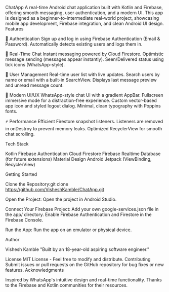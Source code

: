 ChatApp
A real-time Android chat application built with Kotlin and Firebase, offering smooth messaging, user authentication, and a modern UI. This app is designed as a beginner-to-intermediate real-world project, showcasing mobile app development, Firebase integration, and clean Android UI design.
Features

🔐 Authentication
Sign up and log in using Firebase Authentication (Email & Password).
Automatically detects existing users and logs them in.


💬 Real-Time Chat
Instant messaging powered by Cloud Firestore.
Optimistic message sending (messages appear instantly).
Seen/Delivered status using tick icons (WhatsApp-style).


👤 User Management
Real-time user list with live updates.
Search users by name or email with a built-in SearchView.
Displays last message preview and unread message count.


🎨 Modern UI/UX
WhatsApp-style chat UI with a gradient AppBar.
Fullscreen immersive mode for a distraction-free experience.
Custom vector-based app icon and styled logout dialog.
Minimal, clean typography with Poppins fonts.


⚡ Performance
Efficient Firestore snapshot listeners.
Listeners are removed in onDestroy to prevent memory leaks.
Optimized RecyclerView for smooth chat scrolling.



Tech Stack

Kotlin
Firebase Authentication
Cloud Firestore
Firebase Realtime Database (for future extensions)
Material Design
Android Jetpack (ViewBinding, RecyclerView)

Getting Started

Clone the Repository:git clone https://github.com/VisheshKamble/ChatApp.git


Open the Project:
Open the project in Android Studio.


Connect Your Firebase Project:
Add your own google-services.json file in the app/ directory.
Enable Firebase Authentication and Firestore in the Firebase Console.


Run the App:
Run the app on an emulator or physical device.



Author

Vishesh Kamble 
"Built by an 18-year-old aspiring software engineer."

License
MIT License - Feel free to modify and distribute.
Contributing
Submit issues or pull requests on the GitHub repository for bug fixes or new features.
Acknowledgments

Inspired by WhatsApp's intuitive design and real-time functionality.
Thanks to the Firebase and Kotlin communities for their resources.

